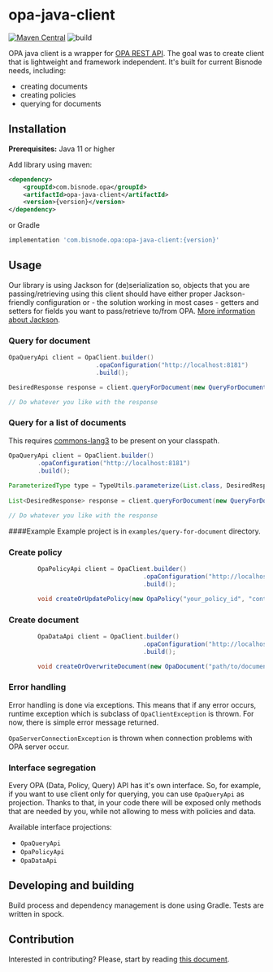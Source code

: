 # opa-java-client
[![Maven Central](https://maven-badges.herokuapp.com/maven-central/com.bisnode.opa/opa-java-client/badge.svg)](https://maven-badges.herokuapp.com/maven-central/com.bisnode.opa/opa-java-client) ![build](https://github.com/Bisnode/opa-java-client/workflows/build/badge.svg)

OPA java client is a wrapper for [OPA REST API](https://www.openpolicyagent.org/docs/latest/rest-api/). The goal was to create client that is lightweight and framework independent. It's built for current Bisnode needs, including:
 - creating documents
 - creating policies
 - querying for documents
## Installation
**Prerequisites:** Java 11 or higher

Add library using maven:
```xml
<dependency>
    <groupId>com.bisnode.opa</groupId>
    <artifactId>opa-java-client</artifactId>
    <version>{version}</version>
</dependency>
```
or Gradle
```groovy
implementation 'com.bisnode.opa:opa-java-client:{version}'
```

## Usage
Our library is using Jackson for (de)serialization so, objects that you are passing/retrieving using this client should have either proper Jackson-friendly configuration or - the solution working in most cases - getters and setters for fields you want to pass/retrieve to/from OPA. 
 [More information about Jackson](https://github.com/FasterXML/jackson-docs).

### Query for document
```java
OpaQueryApi client = OpaClient.builder()
                        .opaConfiguration("http://localhost:8181")
                        .build();

DesiredResponse response = client.queryForDocument(new QueryForDocumentRequest(yourDTO, "path/to/document"), DesiredResponse.class);

// Do whatever you like with the response
```

### Query for a list of documents

This requires [commons-lang3](https://mvnrepository.com/artifact/org.apache.commons/commons-lang3) to be present on your classpath.

```java
OpaQueryApi client = OpaClient.builder()
        .opaConfiguration("http://localhost:8181")
        .build();
        
ParameterizedType type = TypeUtils.parameterize(List.class, DesiredResponse.class);
        
List<DesiredResponse> response = client.queryForDocument(new QueryForDocumentRequest(yourDTO, "path/to/document"), type);

// Do whatever you like with the response
```

####Example
Example project is in `examples/query-for-document` directory.
### Create policy
```java
        OpaPolicyApi client = OpaClient.builder()
                                     .opaConfiguration("http://localhost:8181")
                                     .build();

        void createOrUpdatePolicy(new OpaPolicy("your_policy_id", "content of the policy"));
```
### Create document
```java
        OpaDataApi client = OpaClient.builder()
                                     .opaConfiguration("http://localhost:8181")
                                     .build();

        void createOrOverwriteDocument(new OpaDocument("path/to/document", "content of document (json)"));
```

### Error handling
Error handling is done via exceptions. This means that if any error occurs, runtime exception which is subclass of `OpaClientException` is thrown. For now, there is simple error message returned.

`OpaServerConnectionException` is thrown when connection problems with OPA server occur.

### Interface segregation
Every OPA (Data, Policy, Query) API has it's own interface. So, for example, if you want to use client only for querying, you can use `OpaQueryApi` as projection. Thanks to that, in your code there will be exposed only methods that are needed by you, while not allowing to mess with policies and data.

Available interface projections:
- `OpaQueryApi`
- `OpaPolicyApi`
- `OpaDataApi`

## Developing and building
Build process and dependency management is done using Gradle.
Tests are written in spock.

## Contribution

Interested in contributing? Please, start by reading [this document](https://github.com/Bisnode/opa-java-client/blob/master/CONTRIBUTING.md).

